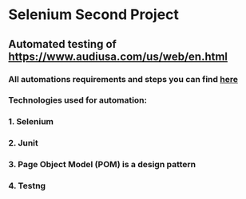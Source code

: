 # Selenium Second Project
## Automated testing of https://www.audiusa.com/us/web/en.html
### All automations requirements and steps you can find [here](https://slack-files.com/files-pri-safe/T02C3BLAWJZ-F02CZMMGHSQ/homework_2_.pdf?c=1630598620-8018c7eb8a4dfce6)
### Technologies used for automation:
### 1. Selenium
### 2. Junit
### 3. Page Object Model (POM) is a design pattern 
### 4. Testng
